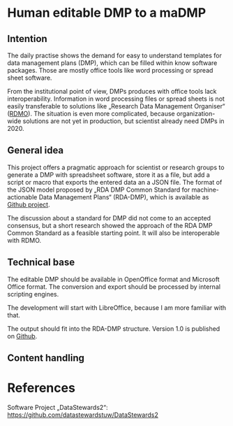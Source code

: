 # Human editable DMP to a maDMP

## Intention

The daily practise shows the demand for easy to understand templates for data management plans (DMP), which can be filled within know software packages. Those are mostly office tools like word processing or spread sheet software.

From the institutional point of view, DMPs produces with office tools lack interoperability. Information in word processing files or spread sheets is not easily transferable to solutions like „Research Data Management Organiser“ ([RDMO](https://github.com/rdmorganiser/rdmo)). The situation is even more complicated, because organization-wide solutions are not yet in production, but scientist already need DMPs in 2020.

## General idea

This project offers a pragmatic approach for scientist or research groups to generate a DMP with spreadsheet software, store it as a file, but add a script or macro that exports the entered data an a JSON file. The format of the JSON model proposed by „RDA DMP Common Standard for machine-actionable Data Management Plans“ (RDA-DMP), which is available as [Github project](https://github.com/RDA-DMP-Common/RDA-DMP-Common-Standard).

The discussion about a standard for DMP did not come to an accepted consensus, but a short research showed the approach of the RDA DMP Common Standard as a feasible starting point. It will also be interoperable with RDMO.

## Technical base

The editable DMP should be available in OpenOffice format and Microsoft Office format. The conversion and export should be processed by internal scripting engines.

The development will start with LibreOffice, because I am more familiar with that.

The output should fit into the RDA-DMP structure. Version 1.0 is published on [Github](https://github.com/RDA-DMP-Common/RDA-DMP-Common-Standard/blob/master/examples/JSON/JSON-schema/1.0/maDMP-schema-1.0.json).

## Content handling




# References

Software Project „DataStewards2“: https://github.com/datastewardstuw/DataStewards2
